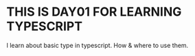 # THIS IS DAY01 FOR LEARNING TYPESCRIPT

I learn about basic type in typescript. How & where to use them.

